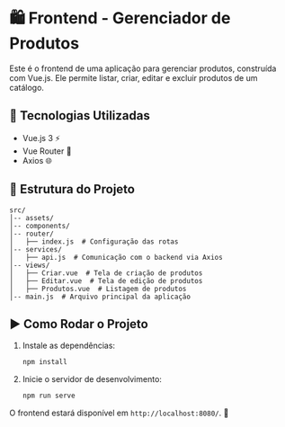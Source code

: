# 🛍️ Frontend - Gerenciador de Produtos

Este é o frontend de uma aplicação para gerenciar produtos, construída com Vue.js. Ele permite listar, criar, editar e excluir produtos de um catálogo.

## 🚀 Tecnologias Utilizadas

- Vue.js 3 ⚡
- Vue Router 🚏
- Axios 🌐

## 📂 Estrutura do Projeto

```
src/
│-- assets/
│-- components/
│-- router/
│   ├── index.js  # Configuração das rotas
│-- services/
│   ├── api.js  # Comunicação com o backend via Axios
│-- views/
│   ├── Criar.vue  # Tela de criação de produtos
│   ├── Editar.vue  # Tela de edição de produtos
│   ├── Produtos.vue  # Listagem de produtos
│-- main.js  # Arquivo principal da aplicação
```

## ▶️ Como Rodar o Projeto

1. Instale as dependências:  
   ```bash
   npm install
   ```
2. Inicie o servidor de desenvolvimento:  
   ```bash
   npm run serve
   ```

O frontend estará disponível em `http://localhost:8080/`. 🚀
